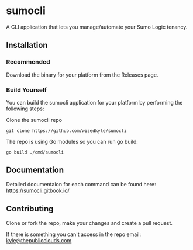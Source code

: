 # sumocli
A CLI application that lets you manage/automate your Sumo Logic tenancy. 

## Installation

### Recommended
Download the binary for your platform from the Releases page. 

### Build Yourself
You can build the sumocli application for your platform by performing the following steps:

Clone the sumocli repo

`git clone https://github.com/wizedkyle/sumocli`

The repo is using Go modules so you can run go build:

`go build ./cmd/sumocli`

## Documentation

Detailed documentaion for each command can be found here: https://sumocli.gitbook.io/

## Contributing

Clone or fork the repo, make your changes and create a pull request.

If there is something you can't access in the repo email: kyle@thepublicclouds.com

